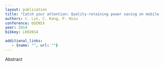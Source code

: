 ```yaml
---
layout: publication
title: "Catch your attention: Quality-retaining power saving on mobile OLED displays"
authors: C. Lin, C. Kang, P. Hsiu
conference: USENIX
year: 2014
bibkey: LKH2014

additional_links:
   - {name: "", url: ""}
---
```

Abstract
